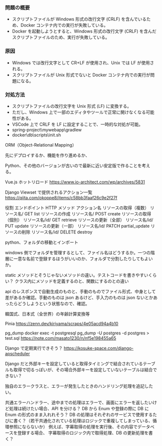 ### 問題の概要

- スクリプトファイルが Windows 形式の改行文字 (CRLF) を含んでいるため、Docker コンテナ内での実行が失敗している。
- Docker を起動しようとすると、Windows 形式の改行文字 (CRLF) を含んだスクリプトファイルのため、実行が失敗している。

### 原因

- Windows では改行文字として CR+LF が使用され、Unix では LF が使用される。
- スクリプトファイルが Unix 形式でないと Docker コンテナ内での実行が問題になる。

### 対処方法

- スクリプトファイルの改行文字を Unix 形式 (LF) に変換する。
- ただし、Windows 上で一部のエディタやツールで正常に開けなくなる可能性がある。
- VSCode 上で CRLF を LF に設定することで、一時的な対処が可能。
- spring-project\mywebapp\gradlew
- docker\db\scripts\init.sh

ORM（Object-Relational Mapping）

先にデプロイするか、機能を作り進めるか、

Python、その他のバージョンが古いので最新に近い安定版で作ることを考える。

Vue.js ホットリロード
https://www.io-architect.com/wp/archives/5831

Django
Viewset で提供されるアクション一覧
https://qiita.com/okoppe8/items/c58bb3faaf26c9e2f27f

役割 エンドポイント HTTP メソッド アクション名
リソースの取得（複数） リソース名/ GET list
リソースの作成 リソース名/ POST create
リソースの取得（個別） リソース名/id/ GET retrieve
リソースの更新（全部） リソース名/id/ PUT update
リソースの更新（一部） リソース名/id/ PATCH partial_update
リソースの削除 リソース名/id/ DELETE destroy

python、フォルダの移動とインポート

windows 側でフォルダを管理するとして、ファイル名はどうするか。一つの階層に一意な名前で登録するほうがいいのか、フォルダで分割したりしてもよいか。

static メソッドとそうじゃないメソッドの違い。テストコードを書きやすいくらい？
クラス内にメソッドを定義するのと、関数にするのとの違い

api のレスポンスで自動生成のものと、手動のものでファイル形式、中身として差があるか確認。手動のものは json あるけど、手入力のものは json
ないとかあったらどうしようという状態なので、確認。

韓国式、日本式（全世界）の年齢計算変換等

Pinia
https://zenn.dev/kiriyama/scraps/4e05acd94a4b10

pg_dump
docker exec -t postgresql pg_dump -U postgres -d postgres > test.sql
https://note.com/masato1230/n/nf5e198455a65

Django で定期実行できそう？
https://kosuke-space.com/django-apscheduler

Django だと外部キーを設定していると取得タイミングで結合されているテーブルも取得で切るっぽいが、その場合外部キーを設定していないテーブルは結合できない？

独自のエラークラスと、エラーが発生したときのハンドリング処理を追記したい。

共通エラーハンドラー、途中までの処理はエラーで、画面にエラーを返したいけど処理は続けたい場合、API を分ける？
DB から Enum や登録の際に DB に Enum の形式のまま入れれそう？
DB の処理はそれぞれのサービスで使用するたびに書く？（若干共通化されている処理はロジックで重複してしまっている、循環参照にならないか）
例えば、字幕取得の処理を実行後、その内容でデータベースを登録する場合、
字幕取得のロジック内で取得処理、DB の更新処理を書く？
